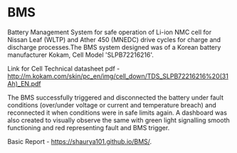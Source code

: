 # BMS
Battery Management System for safe operation of Li-ion NMC cell for Nissan Leaf (WLTP) and Ather 450 (MNEDC) drive cycles for charge and discharge processes.The BMS system designed was of a Korean battery manufacturer Kokam, Cell Model 'SLPB72216216'.

Link for Cell Technical datasheet pdf - http://m.kokam.com/skin/pc_en/img/cell_down/TDS_SLPB72216216%20(31Ah)_EN.pdf

The BMS successfully triggered and disconnected the battery under fault conditions (over/under voltage or current and temperature breach) and reconnected it when conditions were in safe limits again. A dashboard was also created to visually observe the same with green light signalling smooth functioning and red representing fault and BMS trigger.


Basic Report - https://shaurya101.github.io/BMS/.
